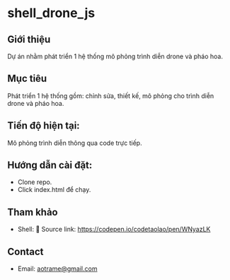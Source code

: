 # shell_drone_js
## Giới thiệu
Dự án nhằm phát triển 1 hệ thống mô phỏng trình diễn drone và pháo hoa.
## Mục tiêu
Phát triển 1 hệ thống gồm: chỉnh sửa, thiết kế, mô phỏng cho trình diễn drone và pháo hoa.
## Tiến độ hiện tại:
Mô phỏng trình diễn thông qua code trực tiếp.
## Hướng dẫn cài đặt:
 - Clone repo.
 - Click index.html để chạy.
## Tham khảo
 * Shell:
🔗 Source link: https://codepen.io/codetaolao/pen/WNyazLK
## Contact
 * Email: aotrame@gmail.com
